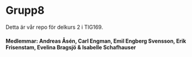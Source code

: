 # Grupp8

Detta är vår repo för delkurs 2 i TIG169.

#### Medlemmar: Andreas Åsén, Carl Engman, Emil Engberg Svensson, Erik Frisenstam, Evelina Bragsjö & Isabelle Schafhauser
